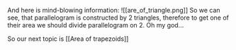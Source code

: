 And here is mind-blowing information:
![[are_of_triangle.png]]
So we can see, that parallelogram is constructed by 2 triangles, therefore to get one of their area we should divide parallelogram on 2. Oh my god...

So our next topic is [[Area of trapezoids]]